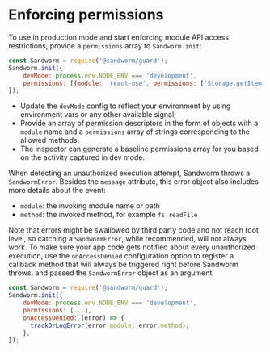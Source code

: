 # Enforcing permissions

To use in production mode and start enforcing module API access restrictions, provide a `permissions` array to `Sandworm.init`:

```javascript
const Sandworm = require('@sandworm/guard');
Sandworm.init({
    devMode: process.env.NODE_ENV === 'development',
    permissions: [{module: 'react-use', permissions: ['Storage.getItem', 'Storage.setItem']}],
});
```

* Update the `devMode` config to reflect your environment by using environment vars or any other available signal;
* Provide an array of permission descriptors in the form of objects with a `module` name and a `permissions` array of strings corresponding to the allowed methods.
* The inspector can generate a baseline permissions array for you based on the activity captured in dev mode.

When detecting an unauthorized execution attempt, Sandworm throws a `SandwormError`. Besides the `message` attribute, this error object also includes more details about the event:
* `module`: the invoking module name or path
* `method`: the invoked method, for example `fs.readFile`

Note that errors might be swallowed by third party code and not reach root level, so catching a `SandwormError`, while recommended, will not always work. To make sure your app code gets notified about every unauthorized execution, use the `onAccessDenied` configuration option to register a callback method that will always be triggered right before Sandworm throws, and passed the `SandwormError` object as an argument.

```javascript
const Sandworm = require('@sandworm/guard');
Sandworm.init({
    devMode: process.env.NODE_ENV === 'development',
    permissions: [...],
    onAccessDenied: (error) => {
      trackOrLogError(error.module, error.method);
    },
});
```
